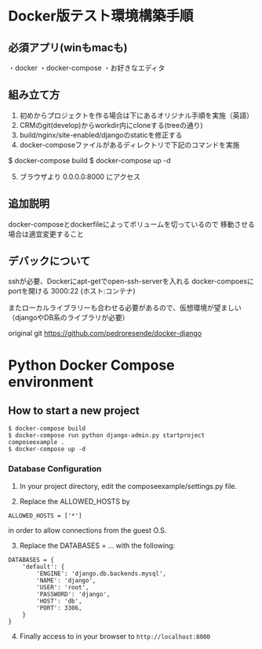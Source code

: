 
# Docker版テスト環境構築手順

## 必須アプリ(winもmacも)
・docker
・docker-compose 
・お好きなエディタ

## 組み立て方
1. 初めからプロジェクトを作る場合は下にあるオリジナル手順を実施（英語）
2. CRMのgit(develop)からworkdir内にcloneする(treeの通り)
3. build/nginx/site-enabled/djangoのstaticを修正する
4. docker-composeファイルがあるディレクトリで下記のコマンドを実施

$ docker-compose build
$ docker-compose up -d

5. ブラウザより 0.0.0.0:8000 にアクセス

## 追加説明
docker-composeとdockerfileによってボリュームを切っているので
移動させる場合は適宜変更すること

## デバックについて
sshが必要、Dockerにapt-getでopen-ssh-serverを入れる
docker-compoesにportを開ける 3000:22 (ホスト:コンテナ)

またローカルライブラリーも合わせる必要があるので、仮想環境が望ましい
（djangoやDB系のライブラリが必要）



original git
https://github.com/pedroresende/docker-django

# Python Docker Compose environment

## How to start a new project

```
$ docker-compose build
$ docker-compose run python django-admin.py startproject composeexample .
$ docker-compose up -d
```

### Database Configuration

1. In your project directory, edit the composeexample/settings.py file.

2. Replace the ALLOWED_HOSTS by

```
ALLOWED_HOSTS = ['*']
```

in order to allow connections from the guest O.S.

3. Replace the DATABASES = ... with the following:

```
DATABASES = {
    'default': {
        'ENGINE': 'django.db.backends.mysql',
        'NAME': 'django',
        'USER': 'root',
        'PASSWORD': 'django',
        'HOST': 'db',
        'PORT': 3306,
    }
}
```
4. Finally access to in your browser to `http://localhost:8000`